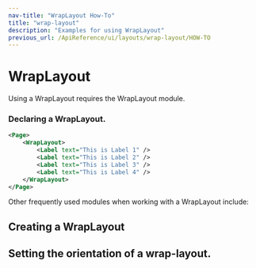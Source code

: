 ```yaml
---
nav-title: "WrapLayout How-To"
title: "wrap-layout"
description: "Examples for using WrapLayout"
previous_url: /ApiReference/ui/layouts/wrap-layout/HOW-TO
---
```

# WrapLayout
Using a WrapLayout requires the WrapLayout module.
<snippet id='wrap-layout-require'/>

### Declaring a WrapLayout.
``` XML
<Page>
    <WrapLayout>
        <Label text="This is Label 1" />
        <Label text="This is Label 2" />
        <Label text="This is Label 3" />
        <Label text="This is Label 4" />
    </WrapLayout>
</Page>
```

Other frequently used modules when working with a WrapLayout include:
<snippet id='wrap-layout-others'/>

## Creating a WrapLayout
<snippet id='wrap-layout-new'/>

## Setting the orientation of a wrap-layout.
<snippet id='wrap-layout-orientation'/>
